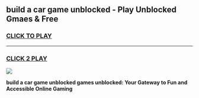 
## build a car game unblocked - Play Unblocked Gmaes & Free
<h3>
<a href="https://news.freeplayer.one?title=build_a_car_game_unblocked&ref=16F">CLICK TO PLAY</a></h3>
<hr>

<h3>
<a href="https://news.freeplayer.one?title=build_a_car_game_unblocked&ref=16F">CLICK 2 PLAY</a>
  
</h3>

<a href="https://news.freeplayer.one?title=build_a_car_game_unblocked&ref=16F/"><img src="https://clearcache.store/games.png"></a>


**build a car game unblocked games unblocked: Your Gateway to Fun and Accessible Online Gaming**

